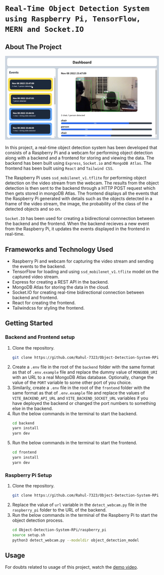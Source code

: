 <!-- PROJECT LOGO -->

# `Real-Time Object Detection System using Raspberry Pi, TensorFlow, MERN and Socket.IO`

<!-- ABOUT THE PROJECT -->

## About The Project

![dashboard](images/dashboard.png)

In this project, a real-time object detection system has been developed that consists of a Raspberry Pi and a webcam for performing object detection along with a backend and a frontend for storing and viewing the data. The backend has been built using `Express`, `Socket.io` and `MongoDB Atlas`. The frontend has been built using `React` and `Tailwind CSS`.

The Raspberry Pi uses `ssd_mobilenet_v1.tflite` for performing object detection on the video stream from the webcam. The results from the object detection is then sent to the backend through a HTTP POST request which then gets stored in mongoDB Atlas. The frontend displays all the events that the Raspberry Pi generated with details such as the objects detected in a frame of the video stream, the image, the probability of the class of the detected objects and so on.

`Socket.IO` has been used for creating a bidirectional connnection between the backend and the frontend. When the backend recieves a new event from the Raspberry Pi, it updates the events displayed in the frontend in real-time.

## Frameworks and Technology Used

- Raspberry Pi and webcam for capturing the video stream and sending the events to the backend.
- TensorFlow for loading and using `ssd_mobilenet_v1.tflite` model on the captured video stream.
- Express for creating a REST API in the backend.
- MongoDB Atlas for storing the data in the cloud.
- Socket.IO for creating real-time bidirectional connection between backend and frontend.
- React for creating the frontend.
- Tailwindcss for styling the frontend.

<!-- GETTING STARTED -->

## Getting Started

### Backend and Frontend setup

1. Clone the repository.
   ```bash
   git clone https://github.com/Rahul-7323/Object-Detection-System-RPi.git
   ```
2. Create a `.env` file in the root of the `backend` folder with the same format as that of `.env.example` file and replace the dummy value of `MONGODB_URI` with an URL to a real MongoDB Atlas database. Optionally, change the value of the `PORT` variable to some other port of you choice.
3. Similarily, create a `.env` file in the root of the `frontend` folder with the same format as that of `.env.example` file and replace the values of `VITE_BACKEND_API_URL` and `VITE_BACKEND_SOCKET_URL` variables if you have deployed the backend or changed the port numbers to something else in the backend.
4. Run the below commands in the terminal to start the backend.
   ```bash
   cd backend
   yarn install
   yarn dev
   ```
5. Run the below commands in the terminal to start the frontend.
   ```bash
   cd frontend
   yarn install
   yarn dev
   ```

### Raspberry Pi Setup

1. Clone the repository.
   ```bash
   git clone https://github.com/Rahul-7323/Object-Detection-System-RPi.git
   ```
2. Replace the value of `url` variable in the `detect_webcam.py` file in the `raspberry_pi` folder to the URL of the backend.
3. Run the below commands in the terminal of the Raspberry Pi to start the object detection process.
   ```bash
   cd Object-Detection-System-RPi/raspberry_pi
   source setup.sh
   python3 detect_webcam.py --modeldir object_detection_model
   ```

## Usage

For doubts related to usage of this project, watch the [demo video](https://drive.google.com/file/d/1jlMMihbOwFs_UxfUVcTRDTs2j2JIuGuP/view?usp=share_link).
